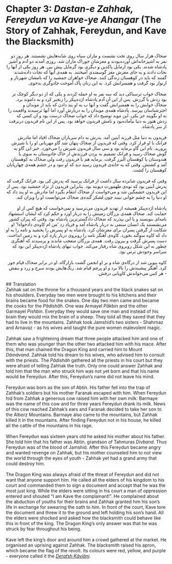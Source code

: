 # Chapter 3: *Dastan-e Zahhak, Fereydun va Kave-ye Ahangar* (The Story of Zahhak, Fereydun, and Kave the Blacksmith)

<div dir="rtl">
ضحاک هزار سال روی تخت نشست و ماران سیاه روی شانه‌هایش نشستند. هر روز دو نفر به آشپزخانه‌اش آورده‌بودند و مغزشان خوراک ماران شد. روزی آمدند دو آدم و آشپز پادشاه شدند. یکی بود ارمایل پاکدین و دیگری بود گرمایل پیش بین. هر روز یکی از آنها را نجات دادند و به جای مغزش مغز گوسفندی آمیختند. به همه‌ی آنها که نجات داده‌شدند گفتند که باید در کوهستان زندگی کنند.
ضحاک خواهران جمشید را که نامشان شهرناز و ارنواز بود گرفت و همسرانش کرد. به این زنان پاک آموخت جادوگری بدخوی.
<br>
<br>
ضحاک خواب ترسناکی دید که سه نفر به او حمله کردند و یکی که از دو دیگر کوچک تر بود زدش با گرزش. پس از این آن آدم پادشاه اژده‌پیکر را زنجیر کرد و به داموند برد. ضحاک خوابش را به همسرانش گفت و آنها ب به او پند دادن که باید از موبدان و اخترشناسان بپرسد. پادشاه همه‌ی موبدان را به دربارش آورد اما آنها ترسیدند واقعیت را به او بگویند جز یکی. این موبد توضیح داد که خواب ضحاک درست بود و آن کسی که زدش هنوز به دنیا نیآماده‌بود و نامش فریدون خواهد بود. پس از این نام فریدون در‌نرفت از سر پادشاه.
<br>
<br>
فریدون به دنیا مثل فرزند آبتین آمد. پدرش به دام سربازان ضحاک افتاد اما مادرش فرانک با او فرار کرد. وقتی که فریدون از ضحاک پنهان شد گاو مهربانی او را با شیرش پرورید. نام این گاو برمایه بود و سی سال فریدون شیرش را می‌خورد. خبر این گاو به گوش ضحاک رسید و فرانک تصمیم به بردن فرزندش از خاک جادوستان به سوی یا هندوستان یا کوهستان البرز گرفت. برمایه هم با فریدون رفت ولی ضحاک به کوهستان آمد و کشتش. وقتی که به خانه‌ی فریدون رسید دید که او نبود و در خشم همه‌ی چهارپایان کوهستان را کشت. 
<br>
<br>
وقتی که فریدون شانزده سال داشت از فرانک پرسید که پدرش کی بود. فرانک گرفت که پدرش آبتین بود که نوه‌ی طهمورث دیوبند بود. بنابراین فریدون از نژاد جمشید بود. پس از این فریدون خشمگین شد و می‌خواست از ضحاک انتقام بگیرد اما مادرش به او پند داد که او دنیا را به چشم جوانی نبیند چون لشکر گنده‌ی ضحاک می‌توانست او را ویران کند.
<br>
<br>
پادشاه اژده‌پیکر همیشه از تهدید فریدون می‌ترسید و نمی‌خواست که هیچ کس از او حمایت کند. ضحاک همه‌ی بزرگان زمینش را به دربار آورد و حکم کرد که ایشان استشهاد نامه‌ای بنویسند و با این بپذرند که ضحاک دادگسترترین پادشاه بود. وقتی که پیران کشور می‌نشستند یک انسان ستمی به دربار پادشاه آمد و فریاد زد 'من ام کاوه‌ی دادخواه!' او شکایت از گرفتن پسران برای مغزشان کرد. پادشاه به او پسرش را بخشید و نامه را به او داد که کاوه سوگند بخورد. کاوه‌ی آهنگر نامه را روبروی دربار پاره کرد  و به زمین انداخت. دست پسرش گرفت و بیرون رفت. همه‌ی بزرگان متعجب ماندند و پرسیدند که آهنگری چطور به این شکل روبروی شاه رفتار می‌کند. جواب تبهای پادشاه اژده‌پیکر این بود که سراسر وجودش ترس بود.
<br>
<br>
کاوه بیوین شد از درگاه‌ی شاه و بر او انجمن گشت بازارگاه. او در برابر ضحاک قیام جور کرد. آهنگر پیشبندش را بالا برد و او پرچم قیام شد. رنگ‌هایش بودند سرخ و زرد و بنفش - هر کس می‌خواندش کاویانی درفش.
</div>
<br>
## Translation
<div>
Zahhak sat on the throne for a thousand years and the black snakes sat on his shoulders. Everyday two men were brought to his kitchens and their brains became food for the snakes. One day two men came and became the cooks for the <em>Pâdishâh</em>. One was Armayel <em>Pâkbin</em> and the other Garmayel <em>Pishbin</em>. Everyday they would save one man and instead of his brain they would mix the brain of a sheep. They told all they saved that they had to live in the mountains. Zahhak took Jamshid’s two sisters - Shahrnaz and Arnavaz - as his wives and taught the pure women malevolent magic. 
<br>
<br>
Zahhak saw a frightening dream that three people attacked him and one of them who was younger than the other two attacked him with his mace. After this, that man chained the Dragon King and carried him to Mount <em>Dâmâvand</em>. Zahhak told his dream to his wives, who advised him to consult with the priests. The <em>Pâdishâh</em> gathered all the priests in his court but they were afraid of telling Zahhak the truth. Only one could answer Zahhak and told him that the man who struck him was not yet born and that his name would be Fereydun. After this, Fereydun’s name did not leave his mind.
<br>
<br>
Fereydun was born as the son of Abtin. His father fell into the trap of Zahhak’s soldiers but his mother Faranak escaped with him. When Fereydun hid from Zahhak a generous cow raised him with her own milk. Barmaye was the name of this cow and for three years Fereydun drank its milk. News of this cow reached Zahhak’s ears and Faranak decided to take her son to the Alborz Mountains. Barmaye also came to the mountains, but Zahhak killed it in the mountains. After finding Fereydun not in his house, he killed all the cattle of the mountains in his rage. 
<br>
<br>
When Fereydun was sixteen years old he asked his mother about his father. She told him that his father was Abtin, grandson of Tahmuras <em>Divband</em>. Thus Fereydun was of the blood of Jamshid. After this Fereydun became angry and wanted revenge on Zahhak, but his mother counseled him to not view the world through the eyes of youth - Zahhak yet had a grand army that could destroy him.
<br>
<br>
The Dragon King was always afraid of the threat of Fereydun and did not want that anyone support him. He called all the elders of his kingdom to his court and commanded them to sign a document and accept that he was the most just king. While the elders were sitting in his court a man of oppression entered and shouted “I am Kave the complainant!”. He complained about the abduction of youths for their brains and Zahhak granted him his son’s life in exchange for swearing the oath to him. In front of the court, Kave tore the document and threw it to the ground and left holding his son’s hand. All the elders were shocked and asked how the blacksmith could behave like this in front of the king. The Dragon King’s only answer was that he was struck by fear throughout his being. 
<br>
<br>
Kave left the king’s door and around him a crowd gathered at the market. He organised an uprising against Zahhak. The blacksmith raised his apron, which became the flag of the revolt. Its colours were red, yellow, and purple - everyone called it the <a href=https://en.wikipedia.org/wiki/Derafsh_Kaviani><em>Derafsh Kâviâni</em></a>.
</div>